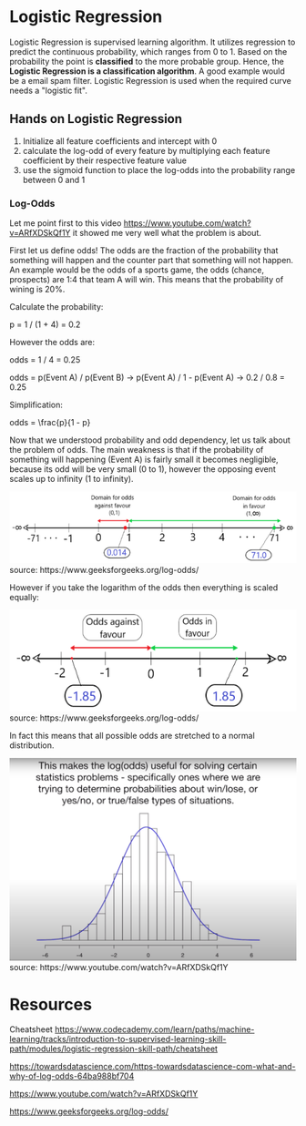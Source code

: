 # Logistic Regression

Logistic Regression is supervised learning algorithm. It utilizes regression to predict the continuous probability, which ranges from 0 to 1. Based on the probability the point is <strong>classified</strong> to the more probable group. Hence, the <strong>Logistic Regression is a classification algorithm</strong>. A good example would be a email spam filter. Logistic Regression is used when the required curve needs a "logistic fit". 

## Hands on Logistic Regression

1. Initialize all feature coefficients and intercept with 0
2. calculate the log-odd of every feature by multiplying each feature coefficient by their respective feature value
3. use the sigmoid function to place the log-odds into the probability range between 0 and 1

### Log-Odds

Let me point first to this video https://www.youtube.com/watch?v=ARfXDSkQf1Y it showed me very well what the problem is about.  

First let us define odds! The odds are the fraction of the probability that something will happen and the counter part that something will not happen. An example would be the odds of a sports game, the odds (chance, prospects) are 1:4 that team A will win. This means that the probability of wining is 20%.

Calculate the probability: 

p = 1 / (1 + 4) = 0.2 

However the odds are:

odds = 1 / 4 = 0.25 

odds = p(Event A) / p(Event B) -> p(Event A) / 1 - p(Event A) -> 0.2 / 0.8 = 0.25

Simplification:

odds = \frac{p}{1 - p}


Now that we understood probability and odd dependency, let us talk about the problem of odds. The main weakness is that if the probability of something will happening (Event A) is fairly small it becomes negligible, because its odd will be very small (0 to 1), however the opposing event scales up to infinity (1 to infinity). 

<img src="./odds-problem.png">
source: https://www.geeksforgeeks.org/log-odds/

However if you take the logarithm of the odds then everything is scaled equally:

<img src="./odds-solution.png">
source: https://www.geeksforgeeks.org/log-odds/

In fact this means that all possible odds are stretched to a normal distribution.

<img src="./odds-nv.png">
source: https://www.youtube.com/watch?v=ARfXDSkQf1Y


# Resources

Cheatsheet https://www.codecademy.com/learn/paths/machine-learning/tracks/introduction-to-supervised-learning-skill-path/modules/logistic-regression-skill-path/cheatsheet

https://towardsdatascience.com/https-towardsdatascience-com-what-and-why-of-log-odds-64ba988bf704

https://www.youtube.com/watch?v=ARfXDSkQf1Y

https://www.geeksforgeeks.org/log-odds/
